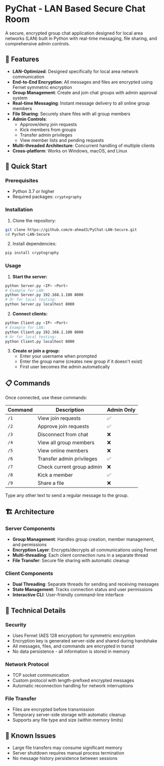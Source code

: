 # PyChat - LAN Based Secure Chat Room

A secure, encrypted group chat application designed for local area networks (LAN) built in Python with real-time messaging, file sharing, and comprehensive admin controls.

## 🔐 Features

- **LAN-Optimized**: Designed specifically for local area network communication
- **End-to-End Encryption**: All messages and files are encrypted using Fernet symmetric encryption
- **Group Management**: Create and join chat groups with admin approval system
- **Real-time Messaging**: Instant message delivery to all online group members
- **File Sharing**: Securely share files with all group members
- **Admin Controls**: 
  - Approve/deny join requests
  - Kick members from groups
  - Transfer admin privileges
  - View member lists and pending requests
- **Multi-threaded Architecture**: Concurrent handling of multiple clients
- **Cross-platform**: Works on Windows, macOS, and Linux

## 🚀 Quick Start

### Prerequisites

- Python 3.7 or higher
- Required packages: `cryptography`

### Installation

1. Clone the repository:
```bash
git clone https://github.com/m-ahmad3/PyChat-LAN-Secure.git
cd Pychat-LAN-Secure
```

2. Install dependencies:
```bash
pip install cryptography
```

### Usage

1. **Start the server:**
```bash
python Server.py <IP> <Port>
# Example for LAN:
python Server.py 192.168.1.100 8000
# Or for local testing:
python Server.py localhost 8000
```

2. **Connect clients:**
```bash
python Client.py <IP> <Port>
# Example for LAN:
python Client.py 192.168.1.100 8000
# Or for local testing:
python Client.py localhost 8000
```

3. **Create or join a group:**
   - Enter your username when prompted
   - Enter the group name (creates new group if it doesn't exist)
   - First user becomes the admin automatically

## 📋 Commands

Once connected, use these commands:

| Command | Description | Admin Only |
|---------|-------------|------------|
| `/1` | View join requests | ✅ |
| `/2` | Approve join requests | ✅ |
| `/3` | Disconnect from chat | ❌ |
| `/4` | View all group members | ❌ |
| `/5` | View online members | ❌ |
| `/6` | Transfer admin privileges | ✅ |
| `/7` | Check current group admin | ❌ |
| `/8` | Kick a member | ✅ |
| `/9` | Share a file | ❌ |

Type any other text to send a regular message to the group.

## 🏗️ Architecture

### Server Components
- **Group Management**: Handles group creation, member management, and permissions
- **Encryption Layer**: Encrypts/decrypts all communications using Fernet
- **Multi-threading**: Each client connection runs in a separate thread
- **File Transfer**: Secure file sharing with automatic cleanup

### Client Components
- **Dual Threading**: Separate threads for sending and receiving messages
- **State Management**: Tracks connection status and user permissions
- **Interactive CLI**: User-friendly command-line interface

## 🔧 Technical Details

### Security
- Uses Fernet (AES 128 encryption) for symmetric encryption
- Encryption key is generated server-side and shared during handshake
- All messages, files, and commands are encrypted in transit
- No data persistence - all information is stored in memory

### Network Protocol
- TCP socket communication
- Custom protocol with length-prefixed encrypted messages
- Automatic reconnection handling for network interruptions

### File Transfer
- Files are encrypted before transmission
- Temporary server-side storage with automatic cleanup
- Supports any file type and size (within memory limits)


## 🐛 Known Issues

- Large file transfers may consume significant memory
- Server shutdown requires manual process termination
- No message history persistence between sessions
